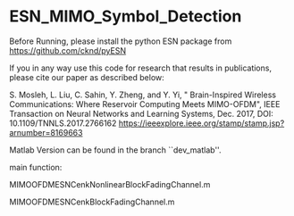 # ESN_MIMO_Symbol_Detection
Before Running, please install the python ESN package from https://github.com/cknd/pyESN

If you in any way use this code for research that results in publications, please cite our paper as described below:

S. Mosleh, L. Liu, C. Sahin, Y. Zheng, and Y. Yi, " Brain-Inspired Wireless Communications: Where Reservoir Computing Meets MIMO-OFDM", IEEE Transaction on Neural Networks and Learning Systems, Dec. 2017, DOI: 10.1109/TNNLS.2017.2766162
https://ieeexplore.ieee.org/stamp/stamp.jsp?arnumber=8169663





Matlab Version can be found in the branch ``dev_matlab''.

main function:

MIMOOFDMESNCenkNonlinearBlockFadingChannel.m

MIMOOFDMESNCenkBlockFadingChannel.m
